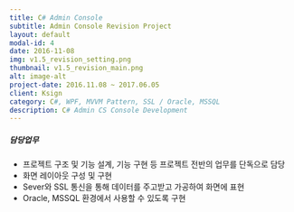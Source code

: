 ```yaml
---
title: C# Admin Console
subtitle: Admin Console Revision Project
layout: default
modal-id: 4
date: 2016-11-08
img: v1.5_revision_setting.png 
thumbnail: v1.5_revision_main.png
alt: image-alt
project-date: 2016.11.08 ~ 2017.06.05
client: Ksign
category: C#, WPF, MVVM Pattern, SSL / Oracle, MSSQL
description: C# Admin CS Console Development
---
```

##### 담당업무
* 프로젝트 구조 및 기능 설계, 기능 구현 등 프로젝트 전반의 업무를 단독으로 담당
* 화면 레이아웃 구성 및 구현
* Sever와 SSL 통신을 통해 데이터를 주고받고 가공하여 화면에 표현
* Oracle, MSSQL 환경에서 사용할 수 있도록 구현

